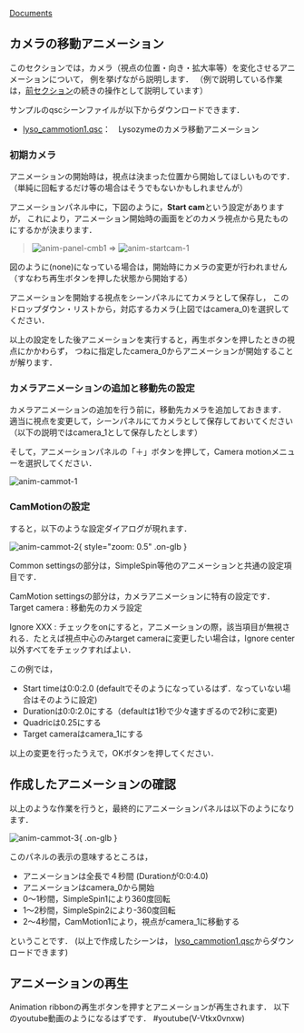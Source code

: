 [Documents](../../Documents)
## カメラの移動アニメーション
このセクションでは，カメラ（視点の位置・向き・拡大率等）を変化させるアニメーションについて，
例を挙げながら説明します．
（例で説明している作業は，[前セクション](../../cuemol2/Anim_Cmb)の続きの操作として説明しています）

サンプルのqscシーンファイルが以下からダウンロードできます．
*  [lyso_cammotion1.qsc](http://downloads.sourceforge.net/project/cuemol/sample-files/2.1.0.241/lyso_cammotion1.qsc)：　Lysozymeのカメラ移動アニメーション

### 初期カメラ
アニメーションの開始時は，視点は決まった位置から開始してほしいものです．（単純に回転するだけ等の場合はそうでもないかもしれませんが）

アニメーションパネル中に，下図のように，**Start cam**という設定がありますが，
これにより，アニメーション開始時の画面をどのカメラ視点から見たものにするかが決まります．

> ![anim-panel-cmb1](../../assets/images/cuemol2/Anim_CameraMotion/anim-panel-cmb1.png) ⇒ ![anim-startcam-1](../../assets/images/cuemol2/Anim_CameraMotion/anim-startcam-1.png)

図のように(none)になっている場合は，開始時にカメラの変更が行われません（すなわち再生ボタンを押した状態から開始する）

アニメーションを開始する視点をシーンパネルにてカメラとして保存し，
このドロップダウン・リストから，対応するカメラ(上図ではcamera_0)を選択してください．

以上の設定をした後アニメーションを実行すると，再生ボタンを押したときの視点にかかわらず，
つねに指定したcamera_0からアニメーションが開始することが解ります．

### カメラアニメーションの追加と移動先の設定
カメラアニメーションの追加を行う前に，移動先カメラを追加しておきます．
適当に視点を変更して，シーンパネルにてカメラとして保存しておいてください（以下の説明ではcamera_1として保存したとします）

そして，アニメーションパネルの「＋」ボタンを押して，Camera motionメニューを選択してください．

![anim-cammot-1](../../assets/images/cuemol2/Anim_CameraMotion/anim-cammot-1.png)



### CamMotionの設定
すると，以下のような設定ダイアログが現れます．


![anim-cammot-2](../../assets/images/cuemol2/Anim_CameraMotion/anim-cammot-2.png){ style="zoom: 0.5" .on-glb }


Common settingsの部分は，SimpleSpin等他のアニメーションと共通の設定項目です．

CamMotion settingsの部分は，カメラアニメーションに特有の設定です．
Target camera
:   移動先のカメラ設定

Ignore XXX
:   チェックをonにすると，アニメーションの際，該当項目が無視される．たとえば視点中心のみtarget cameraに変更したい場合は，Ignore center以外すべてをチェックすればよい．


この例では，
*  Start timeは0:0:2.0 (defaultでそのようになっているはず．なっていない場合はそのように設定)
*  Durationは0:0:2.0にする（defaultは1秒で少々速すぎるので2秒に変更)
*  Quadricは0.25にする
*  Target cameraはcamera_1にする

以上の変更を行ったうえで，OKボタンを押してください．

## 作成したアニメーションの確認
以上のような作業を行うと，最終的にアニメーションパネルは以下のようになります．

![anim-cammot-3](../../assets/images/cuemol2/Anim_CameraMotion/anim-cammot-3.png){ .on-glb }

このパネルの表示の意味するところは，
*  アニメーションは全長で４秒間 (Durationが0:0:4.0)
*  アニメーションはcamera_0から開始
*  0〜1秒間，SimpleSpin1により360度回転
*  1〜2秒間，SimpleSpin2により-360度回転
*  2〜4秒間，CamMotion1により，視点がcamera_1に移動する

ということです．
(以上で作成したシーンは，
[lyso_cammotion1.qsc](http://downloads.sourceforge.net/project/cuemol/sample-files/2.1.0.241/lyso_cammotion1.qsc)からダウンロードできます)

## アニメーションの再生
Animation ribbonの再生ボタンを押すとアニメーションが再生されます．
以下のyoutube動画のようになるはずです．
#youtube(V-Vtkx0vnxw)